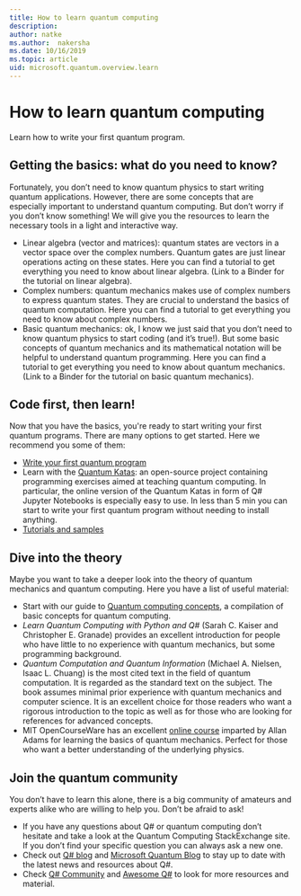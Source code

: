 ```yaml
---
title: How to learn quantum computing
description: 
author: natke
ms.author:  nakersha
ms.date: 10/16/2019
ms.topic: article
uid: microsoft.quantum.overview.learn
---
```


# How to learn quantum computing

Learn how to write your first quantum program.

## Getting the basics: what do you need to know?

Fortunately, you don’t need to know quantum physics to start writing quantum applications. However, there are some concepts that are especially important to understand quantum computing. But don’t worry if you don’t know something! We will give you the resources to learn the necessary tools in a light and interactive way.

* Linear algebra (vector and matrices): quantum states are vectors in a vector space over the complex numbers. Quantum gates are just linear operations acting on these states. Here you can find a tutorial to get everything you need to know about linear algebra. (Link to a Binder for the tutorial on linear algebra).
* Complex numbers: quantum mechanics makes use of complex numbers to express quantum states. They are crucial to understand the basics of quantum computation. Here you can find a tutorial to get everything you need to know about complex numbers.
* Basic quantum mechanics: ok, I know we just said that you don’t need to know quantum physics to start coding (and it’s true!). But some basic concepts of quantum mechanics and its mathematical notation will be helpful to understand quantum programming. Here you can find a tutorial to get everything you need to know about quantum mechanics. (Link to a Binder for the tutorial on basic quantum mechanics).

## Code first, then learn!

Now that you have the basics, you're ready to start writing your first quantum programs. There are many options to get started. Here we recommend you some of them:

* [Write your first quantum program](xref:microsoft.quantum.write-program)
* Learn with the [Quantum Katas](xref:microsoft.quantum.overview.katas): an open-source project containing programming exercises aimed at teaching quantum computing. In particular, the online version of the Quantum Katas in form of Q# Jupyter Notebooks is especially easy to use. In less than 5 min you can start to write your first quantum program without needing to install anything.
* [Tutorials and samples]()

## Dive into the theory

Maybe you want to take a deeper look into the theory of quantum mechanics and quantum computing. Here you have a list of useful material:

* Start with our guide to [Quantum computing concepts](xref:microsoft.quantum.concepts.intro), a compilation of basic concepts for quantum computing.
* _Learn Quantum Computing with Python and Q#_ (Sarah C. Kaiser and Christopher E. Granade) provides an excellent introduction for people who have little to no experience with quantum mechanics, but some programming background.
* _Quantum Computation and Quantum Information_ (Michael A. Nielsen, Isaac L. Chuang) is the most cited text in the field of quantum computation. It is regarded as the standard text on the subject. The book assumes minimal prior experience with quantum mechanics and computer science. It is an excellent choice for those readers who want a rigorous introduction to the topic as well as for those who are looking for references for advanced concepts.
* MIT OpenCourseWare has an excellent [online course](https://www.youtube.com/watch?v=lZ3bPUKo5zc&list=PLUl4u3cNGP61-9PEhRognw5vryrSEVLPr) imparted by Allan Adams for learning the basics of quantum mechanics. Perfect for those who want a better understanding of the underlying physics.

## Join the quantum community

You don’t have to learn this alone, there is a big community of amateurs and experts alike who are willing to help you. Don’t be afraid to ask!

* If you have any questions about Q# or quantum computing don’t hesitate and take a look at the Quantum Computing StackExchange site. If you don’t find your specific question you can always ask a new one. 
* Check out [Q# blog](https://devblogs.microsoft.com/qsharp/) and [Microsoft Quantum Blog](https://cloudblogs.microsoft.com/quantum/) to stay up to date with the latest news and resources about Q#.
* Check [Q# Community](https://qsharp.community/) and [Awesome Q#](https://project-awesome.org/ebraminio/awesome-qsharp) to look for more resources and material.
